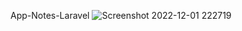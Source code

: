 App-Notes-Laravel
![Screenshot 2022-12-01 222719](https://user-images.githubusercontent.com/119447884/205164031-690ac06e-f6da-4c2e-b520-31e0995fda19.jpg)

